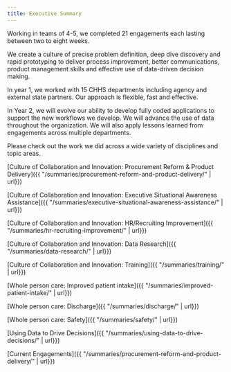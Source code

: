 ```yaml
---
title: Executive Summary
---
```

Working in teams of 4-5, we completed 21 engagements each lasting between two to eight weeks.

We create a culture of precise problem definition, deep dive discovery and rapid prototyping to deliver process improvement, better communications, product management skills and effective use of data-driven decision making.

In year 1, we worked with 15 CHHS departments including agency and external state partners. Our approach is flexible, fast and effective.

In Year 2, we will evolve our ability to develop fully coded applications to support the new workflows we develop. We will advance the use of data throughout the organization. We will also apply lessons learned from engagements across multiple departments.

Please check out the work we did across a wide variety of disciplines and topic areas.

[Culture of Collaboration and Innovation: Procurement Reform & Product Delivery]({{ "/summaries/procurement-reform-and-product-delivery/" | url}})

[Culture of Collaboration and Innovation: Executive Situational Awareness Assistance]({{ "/summaries/executive-situational-awareness-assistance/" | url}})

[Culture of Collaboration and Innovation: HR/Recruiting Improvement]({{ "/summaries/hr-recruiting-improvement/" | url}})

[Culture of Collaboration and Innovation: Data Research]({{ "/summaries/data-research/" | url}})

[Culture of Collaboration and Innovation: Training]({{ "/summaries/training/" | url}})

[Whole person care: Improved patient intake]({{ "/summaries/improved-patient-intake/" | url}})

[Whole person care: Discharge]({{ "/summaries/discharge/" | url}})

[Whole person care: Safety]({{ "/summaries/safety/" | url}})

[Using Data to Drive Decisions]({{ "/summaries/using-data-to-drive-decisions/" | url}})

[Current Engagements]({{ "/summaries/procurement-reform-and-product-delivery/" | url}})
